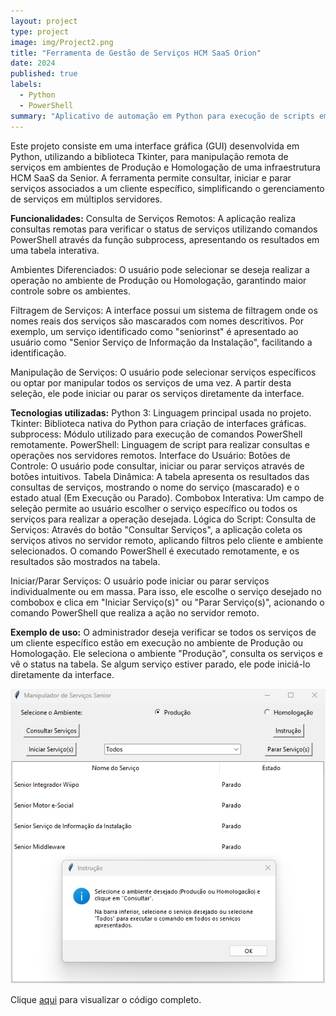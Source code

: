 ```yaml
---
layout: project
type: project
image: img/Project2.png
title: "Ferramenta de Gestão de Serviços HCM SaaS Orion"
date: 2024
published: true
labels:
  - Python
  - PowerShell
summary: "Aplicativo de automação em Python para execução de scripts em Powershell"
---
```


Este projeto consiste em uma interface gráfica (GUI) desenvolvida em Python, utilizando a biblioteca Tkinter, para manipulação remota de serviços em ambientes de Produção e Homologação de uma infraestrutura HCM SaaS da Senior. A ferramenta permite consultar, iniciar e parar serviços associados a um cliente específico, simplificando o gerenciamento de serviços em múltiplos servidores.

<b>Funcionalidades:</b>
Consulta de Serviços Remotos: A aplicação realiza consultas remotas para verificar o status de serviços utilizando comandos PowerShell através da função subprocess, apresentando os resultados em uma tabela interativa.

Ambientes Diferenciados: O usuário pode selecionar se deseja realizar a operação no ambiente de Produção ou Homologação, garantindo maior controle sobre os ambientes.

Filtragem de Serviços: A interface possui um sistema de filtragem onde os nomes reais dos serviços são mascarados com nomes descritivos. Por exemplo, um serviço identificado como "seniorinst" é apresentado ao usuário como "Senior Serviço de Informação da Instalação", facilitando a identificação.

Manipulação de Serviços: O usuário pode selecionar serviços específicos ou optar por manipular todos os serviços de uma vez. A partir desta seleção, ele pode iniciar ou parar os serviços diretamente da interface.

<b>Tecnologias utilizadas:</b>
Python 3: Linguagem principal usada no projeto.
Tkinter: Biblioteca nativa do Python para criação de interfaces gráficas.
subprocess: Módulo utilizado para execução de comandos PowerShell remotamente.
PowerShell: Linguagem de script para realizar consultas e operações nos servidores remotos.
Interface do Usuário:
Botões de Controle: O usuário pode consultar, iniciar ou parar serviços através de botões intuitivos.
Tabela Dinâmica: A tabela apresenta os resultados das consultas de serviços, mostrando o nome do serviço (mascarado) e o estado atual (Em Execução ou Parado).
Combobox Interativa: Um campo de seleção permite ao usuário escolher o serviço específico ou todos os serviços para realizar a operação desejada.
Lógica do Script:
Consulta de Serviços: Através do botão "Consultar Serviços", a aplicação coleta os serviços ativos no servidor remoto, aplicando filtros pelo cliente e ambiente selecionados. O comando PowerShell é executado remotamente, e os resultados são mostrados na tabela.

Iniciar/Parar Serviços: O usuário pode iniciar ou parar serviços individualmente ou em massa. Para isso, ele escolhe o serviço desejado no combobox e clica em "Iniciar Serviço(s)" ou "Parar Serviço(s)", acionando o comando PowerShell que realiza a ação no servidor remoto.

<b>Exemplo de uso:</b>
O administrador deseja verificar se todos os serviços de um cliente específico estão em execução no ambiente de Produção ou Homologação. Ele seleciona o ambiente "Produção", consulta os serviços e vê o status na tabela. Se algum serviço estiver parado, ele pode iniciá-lo diretamente da interface.

<img class="img-fluid" src="../img/ServiceCloud.png">

Clique [aqui](https://github.com/igordriguess/ManipulaServicesCloud/blob/main/ManipulaServicesCloud.py) para visualizar o código completo.

